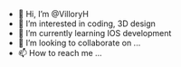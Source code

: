 - 👋 Hi, I’m @VilloryH
- 👀 I’m interested in coding, 3D design
- 🌱 I’m currently learning IOS development
- 💞️ I’m looking to collaborate on ...
- 📫 How to reach me ...

<!---
VilloryH/VilloryH is a ✨ special ✨ repository because its `README.md` (this file) appears on your GitHub profile.
You can click the Preview link to take a look at your changes.
--->
